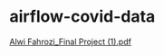 # airflow-covid-data
[Alwi Fahrozi_Final Project (1).pdf](https://github.com/alwifhrz/airflow-covid-data/files/12266784/Alwi.Fahrozi_Final.Project.1.pdf)
